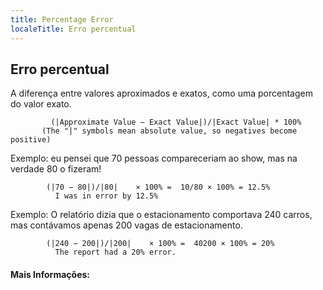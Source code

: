 ```yaml
---
title: Percentage Error
localeTitle: Erro percentual
---
```

## Erro percentual

A diferença entre valores aproximados e exatos, como uma porcentagem do valor exato.
```
         (|Approximate Value − Exact Value|)/|Exact Value| * 100% 
       (The "|" symbols mean absolute value, so negatives become positive) 
```

Exemplo: eu pensei que 70 pessoas compareceriam ao show, mas na verdade 80 o fizeram!
```
        (|70 − 80|)/|80|    × 100% =  10/80 × 100% = 12.5% 
          I was in error by 12.5% 
```

Exemplo: O relatório dizia que o estacionamento comportava 240 carros, mas contávamos apenas 200 vagas de estacionamento.
```
        (|240 − 200|)/|200|    × 100% =  40200 × 100% = 20% 
          The report had a 20% error. 
```

#### Mais Informações: